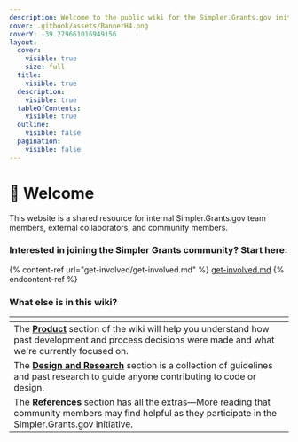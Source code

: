 ```yaml
---
description: Welcome to the public wiki for the Simpler.Grants.gov initiative.
cover: .gitbook/assets/BannerH4.png
coverY: -39.279661016949156
layout:
  cover:
    visible: true
    size: full
  title:
    visible: true
  description:
    visible: true
  tableOfContents:
    visible: true
  outline:
    visible: false
  pagination:
    visible: false
---
```


# 👋 Welcome

This website is a shared resource for internal Simpler.Grants.gov team members, external collaborators, and community members.

### Interested in joining the Simpler Grants community? Start here:

{% content-ref url="get-involved/get-involved.md" %}
[get-involved.md](get-involved/get-involved.md)
{% endcontent-ref %}

### What else is in this wiki?

<table data-view="cards"><thead><tr><th></th></tr></thead><tbody><tr><td>The <a href="broken-reference"><strong>Product</strong></a> section of the wiki will help you understand how past development and process decisions were made and what we're currently focused on.</td></tr><tr><td>The <a href="broken-reference"><strong>Design and Research</strong></a> section is a collection of guidelines and past research to guide anyone contributing to code or design.</td></tr><tr><td>The <a href="broken-reference"><strong>References</strong></a> section has all the extras—More reading that community members may find helpful as they participate in the Simpler.Grants.gov initiative.</td></tr></tbody></table>
